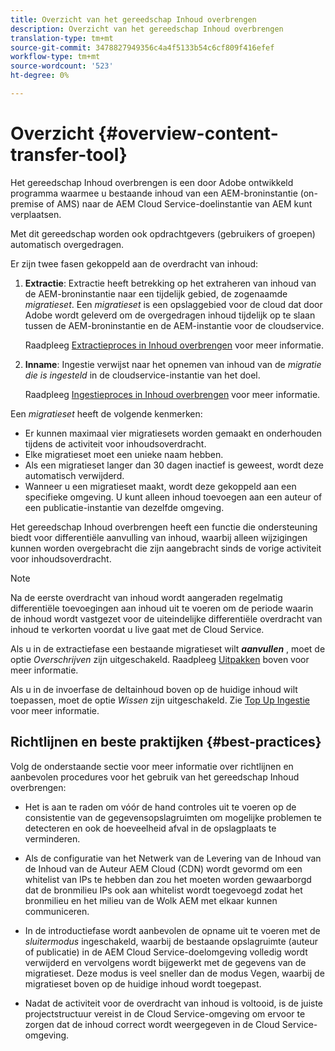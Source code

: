 ```yaml
---
title: Overzicht van het gereedschap Inhoud overbrengen
description: Overzicht van het gereedschap Inhoud overbrengen
translation-type: tm+mt
source-git-commit: 3478827949356c4a4f5133b54c6cf809f416efef
workflow-type: tm+mt
source-wordcount: '523'
ht-degree: 0%

---
```



# Overzicht {#overview-content-transfer-tool}

Het gereedschap Inhoud overbrengen is een door Adobe ontwikkeld programma waarmee u bestaande inhoud van een AEM-broninstantie (on-premise of AMS) naar de AEM Cloud Service-doelinstantie van AEM kunt verplaatsen.

Met dit gereedschap worden ook opdrachtgevers (gebruikers of groepen) automatisch overgedragen.

Er zijn twee fasen gekoppeld aan de overdracht van inhoud:

1. **Extractie**:  Extractie heeft betrekking op het extraheren van inhoud van de AEM-broninstantie naar een tijdelijk gebied, de zogenaamde *migratieset*. Een *migratieset* is een opslaggebied voor de cloud dat door Adobe wordt geleverd om de overgedragen inhoud tijdelijk op te slaan tussen de AEM-broninstantie en de AEM-instantie voor de cloudservice.

   Raadpleeg [Extractieproces in Inhoud overbrengen](/help/move-to-cloud-service/content-transfer-tool/using-content-transfer-tool.md#extraction-process) voor meer informatie.

2. **Inname**: Ingestie verwijst naar het opnemen van inhoud van de *migratie die is ingesteld* in de cloudservice-instantie van het doel.

   Raadpleeg [Ingestieproces in Inhoud overbrengen](/help/move-to-cloud-service/content-transfer-tool/using-content-transfer-tool.md#ingestion-process) voor meer informatie.

Een *migratieset* heeft de volgende kenmerken:

* Er kunnen maximaal vier migratiesets worden gemaakt en onderhouden tijdens de activiteit voor inhoudsoverdracht.
* Elke migratieset moet een unieke naam hebben.
* Als een migratieset langer dan 30 dagen inactief is geweest, wordt deze automatisch verwijderd.
* Wanneer u een migratieset maakt, wordt deze gekoppeld aan een specifieke omgeving. U kunt alleen inhoud toevoegen aan een auteur of een publicatie-instantie van dezelfde omgeving.

Het gereedschap Inhoud overbrengen heeft een functie die ondersteuning biedt voor differentiële aanvulling van inhoud, waarbij alleen wijzigingen kunnen worden overgebracht die zijn aangebracht sinds de vorige activiteit voor inhoudsoverdracht.

>[!NOTE]
> Na de eerste overdracht van inhoud wordt aangeraden regelmatig differentiële toevoegingen aan inhoud uit te voeren om de periode waarin de inhoud wordt vastgezet voor de uiteindelijke differentiële overdracht van inhoud te verkorten voordat u live gaat met de Cloud Service.

Als u in de extractiefase een bestaande migratieset wilt ***aanvullen*** , moet de optie *Overschrijven* zijn uitgeschakeld. Raadpleeg [Uitpakken](/help/move-to-cloud-service/content-transfer-tool/using-content-transfer-tool.md#top-up-extraction-process) boven voor meer informatie.

Als u in de invoerfase de deltainhoud boven op de huidige inhoud wilt toepassen, moet de optie *Wissen* zijn uitgeschakeld. Zie [Top Up Ingestie](/help/move-to-cloud-service/content-transfer-tool/using-content-transfer-tool.md#top-up-ingestion-process) voor meer informatie.


## Richtlijnen en beste praktijken {#best-practices}

Volg de onderstaande sectie voor meer informatie over richtlijnen en aanbevolen procedures voor het gebruik van het gereedschap Inhoud overbrengen:

* Het is aan te raden om vóór de hand controles uit te voeren op de consistentie van de gegevensopslagruimten om mogelijke problemen te detecteren en ook de hoeveelheid afval in de opslagplaats te verminderen.

* Als de configuratie van het Netwerk van de Levering van de Inhoud van de Inhoud van de Auteur AEM Cloud (CDN) wordt gevormd om een whitelist van IPs te hebben dan zou het moeten worden gewaarborgd dat de bronmilieu IPs ook aan whitelist wordt toegevoegd zodat het bronmilieu en het milieu van de Wolk AEM met elkaar kunnen communiceren.

* In de introductiefase wordt aanbevolen de opname uit te voeren met de *sluitermodus* ingeschakeld, waarbij de bestaande opslagruimte (auteur of publicatie) in de AEM Cloud Service-doelomgeving volledig wordt verwijderd en vervolgens wordt bijgewerkt met de gegevens van de migratieset. Deze modus is veel sneller dan de modus Vegen, waarbij de migratieset boven op de huidige inhoud wordt toegepast.

* Nadat de activiteit voor de overdracht van inhoud is voltooid, is de juiste projectstructuur vereist in de Cloud Service-omgeving om ervoor te zorgen dat de inhoud correct wordt weergegeven in de Cloud Service-omgeving.